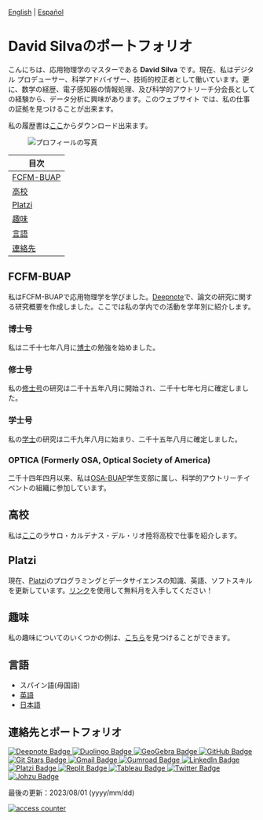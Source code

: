 [English](index.md) \| [Español](indexesp.md)

# David Silvaのポートフォリオ

こんにちは、応用物理学のマスターである **David Silva** です。現在、私はデジタル プロデューサー、科学アドバイザー、技術的校正者として働いています。更に、数学の経歴、電子感知器の情報処理、及び科学的アウトリーチ分会長としての経験から、データ分析に興味があります。このウェブサイト では、私の仕事の証拠を見つけることが出来ます。

私の履歴書は[ここ](https://drive.google.com/file/d/136I_f1yHV-Bef3Kf8FSWmoad2mqdjbG-/view?usp=sharing)からダウンロード出来ます。

<figure>
  <img
  src="https://imgur.com/WxNkgL4.jpg"
  alt="プロフィールの写真">
</figure>

| 目次 |
| --- |
| [FCFM-BUAP](#fcfm-buap) |
| [高校](#高校) |
| [Platzi](#platzi) |
| [趣味](#趣味) |
| [言語](#言語) |
| [連絡先](#連絡先) |

## FCFM-BUAP

私はFCFM-BUAPで応用物理学を学びました。[Deepnote](https://deepnote.com/@david-silva-apango/Research-summary-0mDzbxatSmqOb-PeVQfuhQ)で、論文の研究に関する研究概要を作成しました。ここでは私の学内での活動を学年別に紹介します。

### 博士号

私は二千十七年八月に[博士](phdjp.md)の勉強を始めました。

### 修士号

私の[修士号](mscjp.md)の研究は二千十五年八月に開始され、二千十七年七月に確定しました。

### 学士号

私の[学士](bachelorjp.md)の研究は二千九年八月に始まり、二千十五年八月に確定しました。

### OPTICA (Formerly OSA, Optical Society of America)

二千十四年四月以来、私は[OSA-BUAP](opticajp.md)学生支部に属し、科学的アウトリーチイベントの組織に参加しています。

## 高校

私は[ここ](highjp.md)のラサロ・カルデナス・デル・リオ陸将高校で仕事を紹介します。

## Platzi

現在、[Platzi](platzijp.md)のプログラミングとデータサイエンスの知識、英語、ソフトスキルを更新しています。[リンク](https://platzi.com/r/davidsilvaa/)を使用して無料月を入手してください！

## 趣味

私の趣味についてのいくつかの例は、[こちら](hobbiesjp.md)を見つけることができます。

## 言語

- スパイン語(母国語)
- [英語](englishjp.md)
- [日本語](japanesejp.md)

## 連絡先とポートフォリオ

<div id="badges_social">
  <a href="https://deepnote.com/@david-silva-apango">
    <img src="https://img.shields.io/badge/Deepnote-3793EF?style=for-the-badge&logo=Deepnote&logoColor=white" alt="Deepnote Badge"/>
  </a>
  <a href="https://www.duolingo.com/profile/jaeger06">
    <img src="https://img.shields.io/badge/Duolingo-58CC02?style=for-the-badge&logo=Duolingo&logoColor=white" alt="Duolingo Badge"/>
  </a>
  <a href="https://www.geogebra.org/u/davidsa06">
    <img src="https://img.shields.io/badge/GeoGebra-violet" alt="GeoGebra Badge"/>
  </a>
  <a href="https://github.com/DavidSA06">
    <img src="https://img.shields.io/badge/GitHub-100000?style=for-the-badge&logo=github&logoColor=white" alt="GitHub Badge"/>
  </a>
  <a href="https://git-stars.com/user/DavidSA06">
    <img src="https://img.shields.io/badge/GIT%20STARS-ranking-red" alt="Git Stars Badge"/>
  </a>
  <a href="ddsilvaa06@gmail.com">
    <img src="https://img.shields.io/badge/Gmail-D14836?style=for-the-badge&logo=gmail&logoColor=white" alt="Gmail Badge"/>
  </a>
  <a href="https://davidsilvaapango.gumroad.com/">
    <img src="https://img.shields.io/badge/GUMROAD-36a9ae?style=for-the-badge&logo=gumroad&logoColor=white" alt="Gumroad Badge"/>
  </a>
  <a href="https://www.linkedin.com/in/david-silva-apango-60553714a/">
    <img src="https://img.shields.io/badge/LinkedIn-blue?style=for-the-badge&logo=linkedin&logoColor=white" alt="LinkedIn Badge"/>
  </a>
  <a href="https://platzi.com/p/davidsilvaa/">
    <img src="https://img.shields.io/badge/Platzi-98CA3F?style=for-the-badge&logo=platzi&logoColor=white" alt="Platzi Badge"/>
  </a>
  <a href="https://replit.com/@DavidSA061">
    <img src="https://img.shields.io/badge/replit-667881?style=for-the-badge&logo=replit&logoColor=white" alt="Replit Badge"/>
  </a>
  <a href="https://public.tableau.com/app/profile/david.silva2663">
    <img src="https://img.shields.io/badge/Tableau-E97627?style=for-the-badge&logo=Tableau&logoColor=white" alt="Tableau Badge"/>
  </a>
  <a href="https://twitter.com/DavidSA06">
    <img src="https://img.shields.io/badge/Twitter-1DA1F2?style=for-the-badge&logo=twitter&logoColor=white" alt="Twitter Badge"/>
  </a>
  <a href="https://johzu.com">
    <img src="https://img.shields.io/badge/website-000000?style=for-the-badge&logo=About.me&logoColor=white" alt="Johzu Badge"/>
  </a>
  <br>
</div>

最後の更新：2023/08/01 (yyyy/mm/dd)

<a href="https://hits.sh/davidsa06.github.io/indexjp.html/"><img alt="access counter" src="https://hits.sh/davidsa06.github.io/indexjp.html/.svg?view=today-total&style=plastic&label=access counter"/></a>
